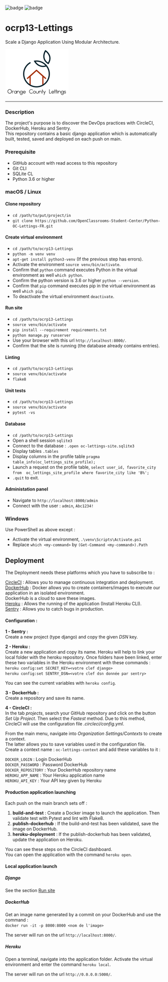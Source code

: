 ![badge](https://img.shields.io/static/v1?label=Project&nbsp;OC&message=13&color=blueviolet&style=for-the-badge)
![badge](https://img.shields.io/static/v1?label=Status&message=done&color=green&style=for-the-badge)

# ocrp13-Lettings

Scale a Django Application Using Modular Architecture.

![Logo orange_county_lettings](./logos/orangecountylettings.png "Logo")

****
### Description
The project's purpose is to discover the DevOps practices with CircleCI, DockerHub, Heroku and 
Sentry.  
This repository contains a basic django application which is automatically built, tested, saved and deployed on 
each push on main.

### Prerequisite
- GitHub account with read access to this repository
- Git CLI
- SQLite CL
- Python 3.6 or higher

### macOS / Linux
#### Clone repository
- `cd /path/to/put/project/in`
- `git clone https://github.com/OpenClassrooms-Student-Center/Python-OC-Lettings-FR.git`

#### Create virtual environment
- `cd /path/to/ocrp13-Lettings`
- `python -m venv venv`
- `apt-get install python3-venv` (If the previous step has errors).
- Activate the environment `source venv/bin/activate`.
- Confirm that `python` command executes Python in the virtual environment as well `which python`.
- Confirm the python version is 3.6 or higher `python --version`.
- Confirm that `pip` command executes pip in the virtual environment as well `which pip`.
- To deactivate the virtual environment `deactivate`.

#### Run site
- `cd /path/to/ocrp13-Lettings`
- `source venv/bin/activate`
- `pip install --requirement requirements.txt`
- `python manage.py runserver`
- Use your browser with this url `http://localhost:8000/`.
- Confirm that the site is running (the database already contains entries).

#### Linting
- `cd /path/to/ocrp13-Lettings`
- `source venv/bin/activate`
- `flake8`

#### Unit tests
- `cd /path/to/ocrp13-Lettings`
- `source venv/bin/activate`
- `pytest -vs`

#### Database
- `cd /path/to/ocrp13-Lettings`
- Open a shell session `sqlite3`
- Connect to the database : `.open oc-lettings-site.sqlite3`
- Display tables `.tables`
- Display columns in the profile table `pragma table_info(oc_lettings_site_profile);`
- Launch a request on the profile table, `select user_id, favorite_city from 
oc_lettings_site_profile where favorite_city like 'B%';`
- `.quit` to exit.

#### Administation panel
- Navigate to `http://localhost:8000/admin`
- Connect with the user : `admin`, `Abc1234!`

### Windows
Use PowerShell as above except :
- Activate the virtual environment, `.\venv\Scripts\Activate.ps1`
- Replace `which <my-command>` by `(Get-Command <my-command>).Path`

## Deployment
The Deployment needs these platforms which you have to subscribe to :

[CircleCI](https://circleci.com/) : Allows you to manage continuous integration and deployment.  
[DockerHub](https://hub.docker.com) :
Docker allows you to create containers/images to execute our application in an isolated environment.  
DockerHub is a cloud to save these images.  
[Heroku](https://www.heroku.com) : Allows the running of the application (Install Heroku CLI).  
[Sentry](https://sentry.io/welcome/) : Allows you to catch bugs in production.  


#### Configuration :
**1 - Sentry :**  
Create a new project (type django) and copy the given *DSN* key.

**2 - Heroku :**  
Create a new application and copy its name. Heroku will help to link your local folder 
with the heroku repository.
Once folders have been linked, enter these two variables in the Heroku environment with these commands :  
`heroku config:set SECRET_KEY=<votre clef django>`  
`heroku config:set SENTRY_DSN=<votre clef dsn donnée par sentry>`  

You can see the current variables with `heroku config`.

**3 - DockerHub :**  
Create a repository and save its name.  

**4 - CircleCI :**  
In the tab *projects*, search your GitHub repository and click on the button *Set Up Project*. Then select the 
*Fastest* method. Due to this method, CircleCI will use the configuration file *.circleci/config.yml*.  

From the main menu, navigate into *Organization Settings/Contexts* to create a context.  
The latter allows you to save variables used in the configuration file.  
Create a context name : `oc-lettings-context` and add these variables to it :  

`DOCKER_LOGIN` : Login DockerHub  
`DOCKER_PASSWORD` : Password DockerHub  
`DOCKER_REPOSITORY` : Your DockerHub repository name  
`HEROKU_APP_NAME` : Your Heroku application name  
`HEROKU_API_KEY` : Your API key given by Heroku  

#### Production application launching
Each push on the main branch sets off :  

1. **build-and-test** : Create a Docker image to launch the application. Then validate test with Pytest and lint 
with Flake8.
2. **publish-dockerhub** : If the build-and-test has been validated, save the image on DockerHub.
3. **heroku-deployment** : If the publish-dockerhub has been validated, update the application on Heroku.

You can see these steps on the CircleCI dashboard.  
You can open the application with the command `heroku open`.  

#### Local application launch

##### Django
See the section [Run site](#run-site)

##### DockerHub
Get an image name generated by a commit on your DockerHub and use the command :  
`docker run -it -p 8000:8000 <nom de l'image>`

The server will run on the url `http://localhost:8000/`.

##### Heroku
Open a terminal, navigate into the application folder. Activate the virtual environment and 
enter the command `heroku local`.

The server will run on the url `http://0.0.0.0:5000/`.
